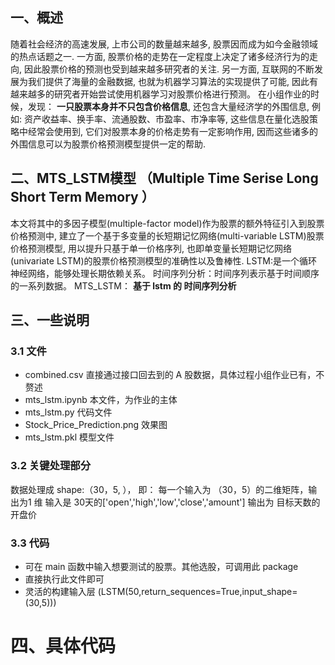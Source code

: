 ## 一、概述
   随着社会经济的高速发展, 上市公司的数量越来越多, 股票因而成为如今金融领域的热点话题之一. 一方面, 股票价格的走势在一定程度上决定了诸多经济行为的走向, 因此股票价格的预测也受到越来越多研究者的关注. 另一方面, 互联网的不断发展为我们提供了海量的金融数据, 也就为机器学习算法的实现提供了可能, 因此有越来越多的研究者开始尝试使用机器学习对股票价格进行预测。
在小组作业的时候，发现： **一只股票本身并不只包含价格信息**, 还包含大量经济学的外围信息, 例如: 资产收益率、换手率、流通股数、市盈率、市净率等, 这些信息在量化选股策略中经常会使用到, 它们对股票本身的价格走势有一定影响作用, 因而这些诸多的外围信息可以为股票价格预测模型提供一定的帮助.

## 二、MTS_LSTM模型 （Multiple Time Serise Long Short Term Memory ）
   本文将其中的多因子模型(multiple-factor model)作为股票的额外特征引入到股票价格预测中, 建立了一个基于多变量的长短期记忆网络(multi-variable LSTM)股票价格预测模型, 用以提升只基于单一价格序列, 也即单变量长短期记忆网络(univariate LSTM)的股票价格预测模型的准确性以及鲁棒性.
    LSTM:是一个循环神经网络，能够处理长期依赖关系。
    时间序列分析：时间序列表示基于时间顺序的一系列数据。
    MTS_LSTM： **基于 lstm 的 时间序列分析**
    
## 三、一些说明

### 3.1 文件
- combined.csv                  直接通过接口回去到的 A 股数据，具体过程小组作业已有，不赘述
- mts_lstm.ipynb                本文件，为作业的主体
- mts_lstm.py                   代码文件
- Stock_Price_Prediction.png    效果图
- mts_lstm.pkl                  模型文件

### 3.2 关键处理部分
数据处理成 shape:（30，5, ），
即： 每一个输入为 （30，5）的二维矩阵，输出为1 维
输入是 30天的['open','high','low','close','amount'] 
输出为 目标天数的开盘价


### 3.3 代码
- 可在 main 函数中输入想要测试的股票。其他选股，可调用此 package
- 直接执行此文件即可
- 灵活的构建输入层 (LSTM(50,return_sequences=True,input_shape=(30,5))) 


# 四、具体代码
